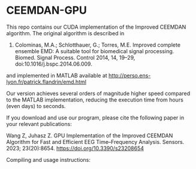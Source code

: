 # CEEMDAN-GPU
This repo contains our CUDA implementation of the Improved CEEMDAN algorithm. The original algorithm is described in  

1. Colominas, M.A.; Schlotthauer, G.; Torres, M.E. Improved complete ensemble EMD: A suitable tool for biomedical signal processing. Biomed. Signal Process. Control 2014, 14, 19–29, doi:10.1016/j.bspc.2014.06.009.

and implemented in MATLAB available at http://perso.ens-lyon.fr/patrick.flandrin/emd.html 

Our version achieves several orders of magnitude higher speed compared to the MATLAB implementation, reducing the execution time from hours (even days) to seconds.

If you download and use our program, please cite the following paper in your relevant publications: 

Wang Z, Juhasz Z. GPU Implementation of the Improved CEEMDAN Algorithm for Fast and Efficient EEG Time–Frequency Analysis. Sensors. 2023; 23(20):8654. https://doi.org/10.3390/s23208654 

Compiling and usage instructions:

